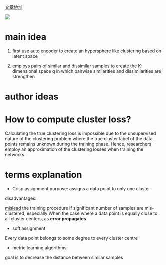 [文章地址](https://www.techrxiv.org/articles/preprint/Deep_Clustering_with_Self-supervision_using_Pairwise_Data_Similarities/14852652/2)

![](http://kuroweb.tk/picture/16432728911190016.jpg)

# main idea

1. first use auto encoder to create an hypersphere like clustering based on latent space

2. employs pairs of similar and dissimilar samples to create the K-dimensional space q in which pairwise similarities and dissimilarities are strengthen

# author ideas

# How to compute cluster loss?

Calculating the true clustering loss is impossible due to the unsupervised nature of the clustering problem where the true cluster label of the data points remains unknown during the training phase.
Hence, researchers employ an approximation of the clustering losses when training the networks

# terms explanation

- Crisp assignment
  purpose: assigns a data point to only one cluster

disadvantages:

[mislead](https://www.jansellner.net/showcase/Crisp_vs._fuzzy_k-means_clustering) the training procedure if significant number of samples are mis-clustered, especially When the case where a data point is equally close to all cluster centers, as **error propagates**



- soft assignment

Every data point belongs to some degree to every cluster centre

- metric learning algorithms

goal is to decrease the
distance between similar samples